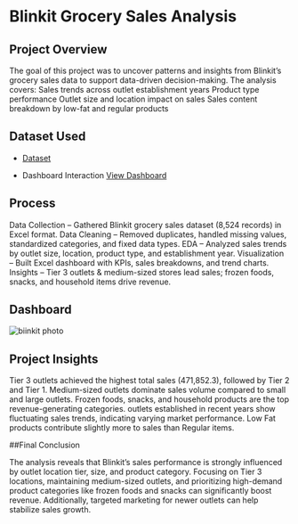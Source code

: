 # **Blinkit Grocery Sales Analysis**

## **Project Overview**
The goal of this project was to uncover patterns and insights from Blinkit’s grocery sales data to support data-driven decision-making. The analysis covers:
Sales trends across outlet establishment years
Product type performance
Outlet size and location impact on sales
Sales content breakdown by low-fat and regular products

## Dataset Used
- <a href="https://github.com/Dareddy1507/Data-analysis-Dashboard/blob/main/blinkit%20project.xlsx">Dataset</a>

- Dashboard Interaction <a href="https://github.com/Dareddy1507/Data-analysis-Dashboard/blob/main/biinkit%20photo.jpg">View Dashboard</a>

## Process

Data Collection – Gathered Blinkit grocery sales dataset (8,524 records) in Excel format.
Data Cleaning – Removed duplicates, handled missing values, standardized categories, and fixed data types.
EDA – Analyzed sales trends by outlet size, location, product type, and establishment year.
Visualization – Built Excel dashboard with KPIs, sales breakdowns, and trend charts.
Insights – Tier 3 outlets & medium-sized stores lead sales; frozen foods, snacks, and household items drive revenue.

## Dashboard
![biinkit photo](https://github.com/user-attachments/assets/4984e9d5-8c2f-40f7-8a92-a58c53ed67ba)

## Project Insights

Tier 3 outlets achieved the highest total sales (471,852.3), followed by Tier 2 and Tier 1.
Medium-sized outlets dominate sales volume compared to small and large outlets.
Frozen foods, snacks, and household products are the top revenue-generating categories.
outlets established in recent years show fluctuating sales trends, indicating varying market performance.
Low Fat products contribute slightly more to sales than Regular items.

##Final Conclusion

The analysis reveals that Blinkit’s sales performance is strongly influenced by outlet location tier, size, and product category.
Focusing on Tier 3 locations, maintaining medium-sized outlets, and prioritizing high-demand product categories like frozen foods and snacks can significantly boost revenue. Additionally, targeted marketing for newer outlets can help stabilize sales growth.

